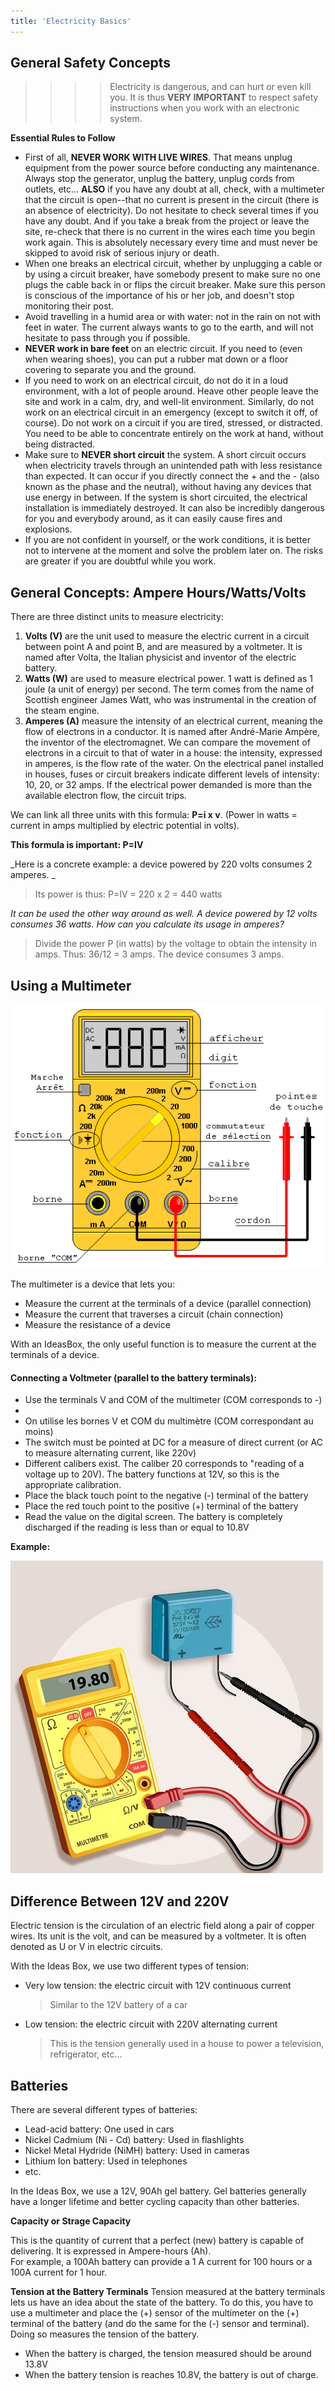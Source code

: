 ```yaml
---
title: 'Electricity Basics'
---
```


## General Safety Concepts

>>>>Electricity is dangerous, and can hurt or even kill you.  It is thus **VERY IMPORTANT** to respect safety instructions when you work with an electronic system.

**Essential Rules to Follow**

* First of all, **NEVER WORK WITH LIVE WIRES**.  That means unplug equipment from the power source before conducting any maintenance.  Always stop the generator, unplug the battery, unplug cords from outlets, etc...  **ALSO** if you have any doubt at all, check, with a multimeter that the circuit is open--that no current is present in the circuit (there is an absence of electricity). Do not hesitate to check several times if you have any doubt.  And if you take a break from the project or leave the site, re-check that there is no current in the wires each time you begin work again.  This is absolutely necessary every time and must never be skipped to avoid risk of serious injury or death.
* When one breaks an electrical circuit, whether by unplugging a cable or by using a circuit breaker, have somebody present to make sure no one plugs the cable back in or flips the circuit breaker.  Make sure this person is conscious of the importance of his or her job, and doesn't stop monitoring their post. 
* Avoid travelling in a humid area or with water: not in the rain on not with feet in water.  The current always wants to go to the earth, and will not hesitate to pass through you if possible. 
* **NEVER work in bare feet** on an electric circuit.  If you need to (even when wearing shoes), you can put a rubber mat down or a floor covering to separate you and the ground.
* If you need to work on an electrical circuit, do not do it in a loud environment, with a lot of people around.  Heave other people leave the site and work in a calm, dry, and well-lit environment.  Similarly, do not work on an electrical circuit in an emergency (except to switch it off, of course).  Do not work on a circuit if you are tired, stressed, or distracted.  You need to be able to concentrate entirely on the work at hand, without being distracted. 
* Make sure to **NEVER short circuit** the system.  A short circuit occurs when electricity travels through an unintended path with less resistance than expected.  It can occur if you directly connect the + and the - (also known as the phase and the neutral), without having any devices that use energy in between.  If the system is short circuited, the electrical installation is immediately destroyed.  It can also be incredibly dangerous for you and everybody around, as it can easily cause fires and explosions.  
* If you are not confident in yourself, or the work conditions, it is better not to intervene at the moment and solve the problem later on.  The risks are greater if you are doubtful while you work. 

## General Concepts: Ampere Hours/Watts/Volts

There are three distinct units to measure electricity:  
1. **Volts (V)** are the unit used to measure the electric current in a circuit between point A and point B, and are measured by a voltmeter.  It is named after Volta, the Italian physicist and inventor of the electric battery.  
2. **Watts (W)** are used to measure electrical power.  1 watt is defined as 1 joule (a unit of energy) per second.  The term comes from the name of Scottish engineer James Watt, who was instrumental in the creation of the steam engine.  
3. **Amperes (A)** measure the intensity of an electrical current, meaning the flow of electrons in a conductor.  It is named after André-Marie Ampère, the inventor of the electromagnet.
We can compare the movement of electrons in a circuit to that of water in a house: the intensity, expressed in amperes, is the flow rate of the water.  On the electrical panel installed in houses, fuses or circuit breakers indicate different levels of intensity: 10, 20, or 32 amps.  If the electrical power demanded is more than the available electron flow, the circuit trips.  

We can link all three units with this formula: **P=i x v**.  (Power in watts = current in amps multiplied by electric potential in volts).

**This formula is important: P=IV**

_Here is a concrete example: a device powered by 220 volts consumes 2 amperes. _

> Its power is thus: P=IV = 220 x 2 = 440 watts

_It can be used the other way around as well.  A device powered by 12 volts consumes 36 watts.  How can you calculate its usage in amperes?_

> Divide the power P (in watts) by the voltage to obtain the intensity in amps.  Thus: 36/12 = 3 amps.  The device consumes 3 amps.

## Using a Multimeter 

![](dmmnew10.gif)

The multimeter is a device that lets you:  
- Measure the current at the terminals of a device (parallel connection)
- Measure the current that traverses a circuit (chain connection)
- Measure the resistance of a device

With an IdeasBox, the only useful function is to measure the current at the terminals of a device. 

#### Connecting a Voltmeter (parallel to the battery terminals):
- Use the terminals V and COM of the multimeter (COM corresponds to -)
- 
- On utilise les bornes V et COM du multimètre (COM correspondant au moins)  
- The switch must be pointed at DC for a measure of direct current (or AC to measure alternating current, like 220v) 
- Different calibers exist.  The caliber 20 corresponds to "reading of a voltage up to 20V).  The battery functions at 12V, so this is the appropriate calibration.
- Place the black touch point to the negative (-) terminal of the battery
- Place the red touch point to the positive (+) terminal of the battery
- Read the value on the digital screen.  The battery is completely discharged if the reading is less than or equal to 10.8V

**Example:**

![](467517-tester-condensateur-3-3-main-12994453.jpg)

## Difference Between 12V and 220V

Electric tension is the circulation of an electric field along a pair of copper wires.  Its unit is the volt, and can be measured by a voltmeter.  It is often denoted as U or V in electric circuits.

With the Ideas Box, we use two different types of tension:

* Very low tension: the electric circuit with 12V continuous current

  > Similar to the 12V battery of a car

* Low tension: the electric circuit with 220V alternating current

  > This is the tension generally used in a house to power a television, refrigerator, etc...

## Batteries

There are several different types of batteries: 

* Lead-acid battery: One used in cars
* Nickel Cadmium (Ni - Cd) battery: Used in flashlights
* Nickel Metal Hydride (NiMH) battery: Used in cameras
* Lithium Ion battery: Used in telephones
* etc.

In the Ideas Box, we use a 12V, 90Ah gel battery.
Gel batteries generally have a longer lifetime and better cycling capacity than other batteries.

**Capacity or Strage Capacity**

This is the quantity of current that a perfect (new) battery is capable of delivering.  It is expressed in Ampere-hours (Ah).  
For example, a 100Ah battery can provide a 1 A current for 100 hours or a 100A current for 1 hour.

**Tension at the Battery Terminals**
Tension measured at the battery terminals lets us have an idea about the state of the battery.  To do this, you have to use a multimeter and place the (+) sensor of the multimeter on the (+) terminal of the battery (and do the same for the (-) sensor and terminal).  Doing so measures the tension of the battery.

* When the battery is charged, the tension measured should be around 13.8V
* When the battery tension is reaches 10.8V, the battery is out of charge.
